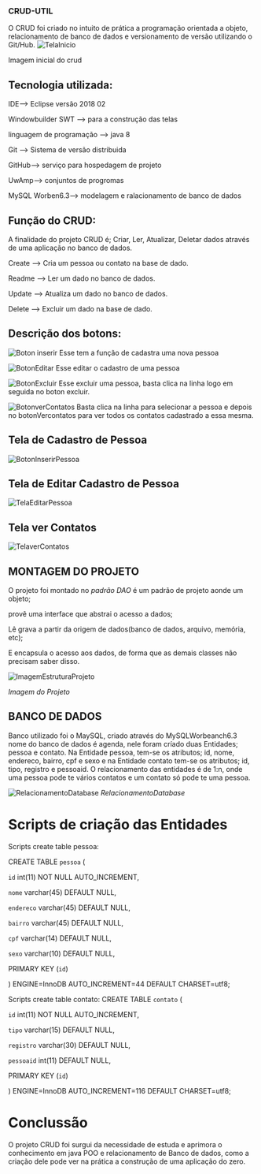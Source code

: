 ### CRUD-UTIL
O CRUD foi criado no intuito de prática a programação orientada a objeto, relacionamento de banco de dados e versionamento de versão utilizando o Git/Hub.
![TelaInicio](https://user-images.githubusercontent.com/48805256/56297862-8543f700-6107-11e9-92d0-8223c65dd7db.PNG)

Imagem inicial do crud

## Tecnologia utilizada:
IDE--> Eclipse versão 2018 02

Windowbuilder SWT --> para a construção das telas 

linguagem de programação --> java 8

Git --> Sistema de versão distribuida 

GitHub--> serviço para hospedagem de projeto

UwAmp--> conjuntos de progromas 

MySQL Worben6.3--> modelagem e ralacionamento de banco de dados

## Função do CRUD:
A finalidade do projeto CRUD é; Criar, Ler, Atualizar, Deletar dados através de uma aplicação no banco de dados.

Create --> Cria um pessoa ou contato na base de dado.

Readme --> Ler um dado no banco de dados.

Update --> Atualiza um dado no banco de dados.

Delete --> Excluir um dado na base de dado.

## Descrição dos botons:

![Boton inserir](https://user-images.githubusercontent.com/48805256/56298646-e9b38600-6108-11e9-8722-389a13c5dd34.PNG) Esse tem a função de cadastra uma nova pessoa

![BotonEditar](https://user-images.githubusercontent.com/48805256/56298903-5fb7ed00-6109-11e9-975e-1b67397b63f6.PNG) Esse editar o cadastro de uma pessoa

![BotonExcluir](https://user-images.githubusercontent.com/48805256/56299016-97269980-6109-11e9-84ab-26e29b880a53.PNG) Esse excluir uma pessoa, basta clica na linha logo em seguida no boton excluir.

![BotonverContatos](https://user-images.githubusercontent.com/48805256/56299145-d7861780-6109-11e9-9735-bd08b70ddc74.PNG) Basta clica na linha para selecionar a pessoa e depois no botonVercontatos para ver todos os contatos cadastrado a essa mesma.

## Tela de Cadastro de Pessoa
![BotonInserirPessoa](https://user-images.githubusercontent.com/48805256/56299686-e91bef00-610a-11e9-84f2-b5b2a67dbb3a.PNG)

## Tela de Editar Cadastro de Pessoa

![TelaEditarPessoa](https://user-images.githubusercontent.com/48805256/56300196-e40b6f80-610b-11e9-94dd-df3257e333a4.PNG)

## Tela ver Contatos

![TelaverContatos](https://user-images.githubusercontent.com/48805256/56300369-3c427180-610c-11e9-978a-403320b9eaae.PNG)

## MONTAGEM DO PROJETO
 O projeto foi montado no *padrão DAO* é um padrão de projeto aonde um objeto;
 
 provê uma interface que abstrai o acesso a dados;
 
 Lê grava a partir da origem de dados(banco de dados, arquivo, memória, etc);
 
 E encapsula o acesso aos dados, de forma que as demais classes não precisam saber disso.
 
 ![ImagemEstruturaProjeto](https://user-images.githubusercontent.com/48805256/56300572-93e0dd00-610c-11e9-828e-a889fa33586c.PNG)
 
 *Imagem do Projeto*
 
 ## BANCO DE DADOS
Banco utilizado foi o MaySQL, criado através do MySQLWorbeanch6.3 
nome do banco de dados é agenda, nele foram críado duas Entidades; pessoa e contato.
Na Entidade pessoa, tem-se os atributos; id, nome, endereco, bairro, cpf e sexo e na Entidade contato tem-se os atributos; id, tipo, registro e pessoaid.
O relacionamento das entidades é de 1:n, onde uma pessoa pode te vários contatos e um contato só pode te uma pessoa.

![RelacionamentoDatabase](https://user-images.githubusercontent.com/48805256/56301017-5a5ca180-610d-11e9-8fa5-f490d812c66d.PNG)
*RelacionamentoDatabase*

# Scripts de criação das Entidades

Scripts create table pessoa:

CREATE TABLE `pessoa` (

  `id` int(11) NOT NULL AUTO_INCREMENT,
  
  `nome` varchar(45) DEFAULT NULL,
  
  `endereco` varchar(45) DEFAULT NULL,
  
  `bairro` varchar(45) DEFAULT NULL,
  
  `cpf` varchar(14) DEFAULT NULL,
  
  `sexo` varchar(10) DEFAULT NULL,
  
  PRIMARY KEY (`id`)
  
) ENGINE=InnoDB AUTO_INCREMENT=44 DEFAULT CHARSET=utf8;

Scripts create table contato:
CREATE TABLE `contato` (

  `id` int(11) NOT NULL AUTO_INCREMENT,
  
  `tipo` varchar(15) DEFAULT NULL,
  
  `registro` varchar(30) DEFAULT NULL,
  
  `pessoaid` int(11) DEFAULT NULL,
  
  PRIMARY KEY (`id`)
  
) ENGINE=InnoDB AUTO_INCREMENT=116 DEFAULT CHARSET=utf8;


# Conclussão
O projeto CRUD foi surgui da necessidade de  estuda e aprimora o conhecimento em java POO e relacionamento de Banco de dados, como a criação dele pode ver na prática a construção de uma aplicação do zero.




 
 










